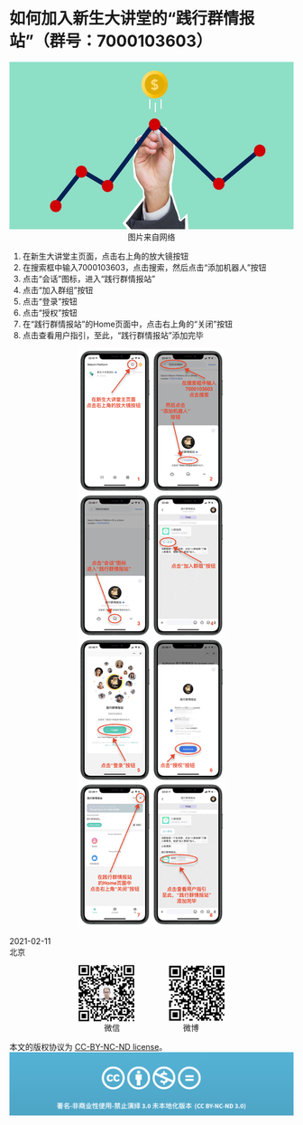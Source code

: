 # 如何加入新生大讲堂的“践行群情报站”（群号：7000103603）

<div align=center>

![刘心泉说](https://github.com/unetman/works/blob/master/resources/2021/20210211001.jpg?raw=true)  
图片来自网络

<div align=left>

1. 在新生大讲堂主页面，点击右上角的放大镜按钮
2. 在搜索框中输入7000103603，点击搜索，然后点击“添加机器人”按钮
3. 点击“会话”图标，进入“践行群情报站”
4. 点击“加入群组”按钮
5. 点击“登录”按钮
6. 点击“授权”按钮
7. 在“践行群情报站”的Home页面中，点击右上角的“关闭”按钮
8. 点击查看用户指引，至此，“践行群情报站”添加完毕

<div align=center>

![步骤说明](https://github.com/unetman/works/blob/master/resources/2021/20210211002.jpg?raw=true)  

<div align=left>

2021-02-11  
北京

<div align=center>

<img src="https://github.com/unetman/works/blob/master/resources/wechat.jpg?raw=true" width = "100" height = "100" div align=center />　　　　
<img src="https://github.com/unetman/works/blob/master/resources/weibo.jpg?raw=true" width = "100" height = "100" div align=center />  
微信　　　　　　　　微博

<div align=left>

本文的版权协议为 [CC-BY-NC-ND license](https://creativecommons.org/licenses/by-nc-nd/3.0/deed.zh)。
![copyright](https://github.com/unetman/works/blob/master/resources/CC-BY-NC-ND.png?raw=true)